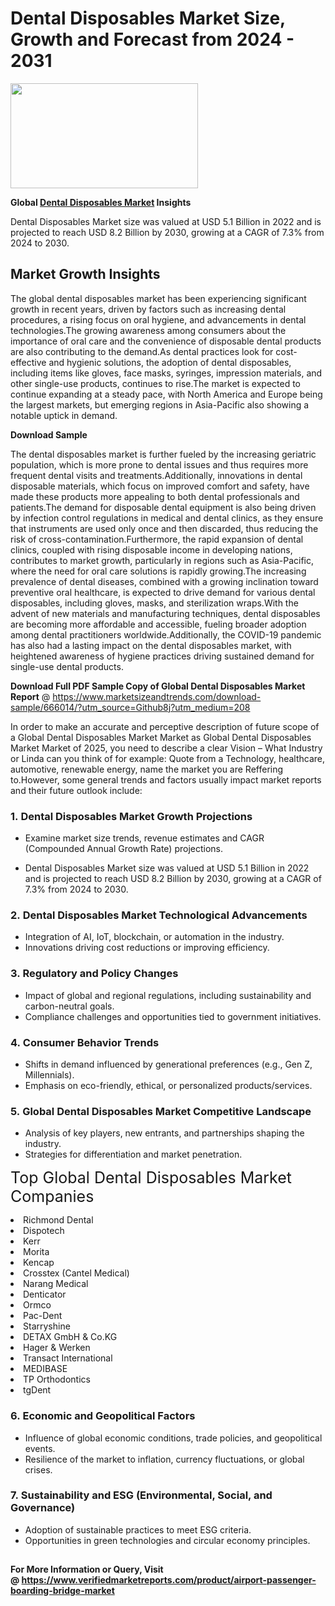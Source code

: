 <H1>Dental Disposables Market Size, Growth and Forecast from 2024 - 2031</H1><img class="aligncenter size-medium wp-image-584254" src="https://thirdeyenews.in/wp-content/uploads/2024/09/Global-Market-Research-300x168.jpeg" alt="" width="300" height="168" /><p><strong>Global&nbsp;<a href="https://www.marketsizeandtrends.com/download-sample/666014/?utm_source=Github8j?utm_medium=208">Dental Disposables Market</a> Insights</strong></p><p>Dental Disposables Market size was valued at USD 5.1 Billion in 2022 and is projected to reach USD 8.2 Billion by 2030, growing at a CAGR of 7.3% from 2024 to 2030.</p><p><h2>Market Growth Insights</h2> <p>The global dental disposables market has been experiencing significant growth in recent years, driven by factors such as increasing dental procedures, a rising focus on oral hygiene, and advancements in dental technologies.The growing awareness among consumers about the importance of oral care and the convenience of disposable dental products are also contributing to the demand.As dental practices look for cost-effective and hygienic solutions, the adoption of dental disposables, including items like gloves, face masks, syringes, impression materials, and other single-use products, continues to rise.The market is expected to continue expanding at a steady pace, with North America and Europe being the largest markets, but emerging regions in Asia-Pacific also showing a notable uptick in demand.</p> <p><strong>Download Sample</strong></p> <p>The dental disposables market is further fueled by the increasing geriatric population, which is more prone to dental issues and thus requires more frequent dental visits and treatments.Additionally, innovations in dental disposable materials, which focus on improved comfort and safety, have made these products more appealing to both dental professionals and patients.The demand for disposable dental equipment is also being driven by infection control regulations in medical and dental clinics, as they ensure that instruments are used only once and then discarded, thus reducing the risk of cross-contamination.Furthermore, the rapid expansion of dental clinics, coupled with rising disposable income in developing nations, contributes to market growth, particularly in regions such as Asia-Pacific, where the need for oral care solutions is rapidly growing.The increasing prevalence of dental diseases, combined with a growing inclination toward preventive oral healthcare, is expected to drive demand for various dental disposables, including gloves, masks, and sterilization wraps.With the advent of new materials and manufacturing techniques, dental disposables are becoming more affordable and accessible, fueling broader adoption among dental practitioners worldwide.Additionally, the COVID-19 pandemic has also had a lasting impact on the dental disposables market, with heightened awareness of hygiene practices driving sustained demand for single-use dental products.<p><span class=""><strong>Download Full PDF Sample Copy of Global Dental Disposables Market Report</strong> @ <a href="https://www.marketsizeandtrends.com/download-sample/666014/?utm_source=Github8j?utm_medium=208" target="_blank">https://www.marketsizeandtrends.com/download-sample/666014/?utm_source=Github8j?utm_medium=208</a></span></p><p>In order to make an accurate and perceptive description of future scope of a Global&nbsp;Dental Disposables Market Market as Global&nbsp;Dental Disposables Market Market of 2025, you need to describe a clear Vision &ndash; What Industry or Linda can you think of for example: Quote from a Technology, healthcare, automotive, renewable energy, name the market you are Reffering to.However, some general trends and factors usually impact market reports and their future outlook include:</p><h3>1.&nbsp;<strong>Dental Disposables Market Growth Projections</strong></h3><ul><li>Examine market size trends, revenue estimates and CAGR (Compounded Annual Growth Rate) projections.</li><li><p>Dental Disposables Market size was valued at USD 5.1 Billion in 2022 and is projected to reach USD 8.2 Billion by 2030, growing at a CAGR of 7.3% from 2024 to 2030.</p></li></ul><h3>2.&nbsp;<strong>Dental Disposables Market Technological Advancements</strong></h3><ul><li>Integration of AI, IoT, blockchain, or automation in the industry.</li><li>Innovations driving cost reductions or improving efficiency.</li></ul><h3>3.&nbsp;<strong>Regulatory and Policy Changes</strong></h3><ul><li>Impact of global and regional regulations, including sustainability and carbon-neutral goals.</li><li>Compliance challenges and opportunities tied to government initiatives.</li></ul><h3>4.&nbsp;<strong>Consumer Behavior Trends</strong></h3><ul><li>Shifts in demand influenced by generational preferences (e.g., Gen Z, Millennials).</li><li>Emphasis on eco-friendly, ethical, or personalized products/services.</li></ul><h3>5.&nbsp;<strong>Global Dental Disposables Market Competitive Landscape</strong></h3><ul><li>Analysis of key players, new entrants, and partnerships shaping the industry.</li><li>Strategies for differentiation and market penetration.</li></ul><p data-pm-slice="1 1 []"><span style="color: inherit; font-family: inherit; font-size: 25px;">Top Global Dental Disposables Market Companies</span></p><div class="" data-test-id=""><p><li>Richmond Dental</li><li> Dispotech</li><li> Kerr</li><li> Morita</li><li> Kencap</li><li> Crosstex (Cantel Medical)</li><li> Narang Medical</li><li> Denticator</li><li> Ormco</li><li> Pac-Dent</li><li> Starryshine</li><li> DETAX GmbH & Co.KG</li><li> Hager & Werken</li><li> Transact International</li><li> MEDIBASE</li><li> TP Orthodontics</li><li> tgDent</li></p></div><h3>6.&nbsp;<strong>Economic and Geopolitical Factors</strong></h3><ul><li>Influence of global economic conditions, trade policies, and geopolitical events.</li><li>Resilience of the market to inflation, currency fluctuations, or global crises.</li></ul><h3>7.&nbsp;<strong>Sustainability and ESG (Environmental, Social, and Governance)</strong></h3><ul><li>Adoption of sustainable practices to meet ESG criteria.</li><li>Opportunities in green technologies and circular economy principles.</li></ul><h2><strong style="font-size: 14px;">For More Information or Query, Visit @&nbsp;</strong><a style="background-color: #ffffff; font-size: 14px;" href="https://www.marketsizeandtrends.com/report/dental-disposables-market/" target="_blank">https://www.verifiedmarketreports.com/product/airport-passenger-boarding-bridge-market</a></h2>
